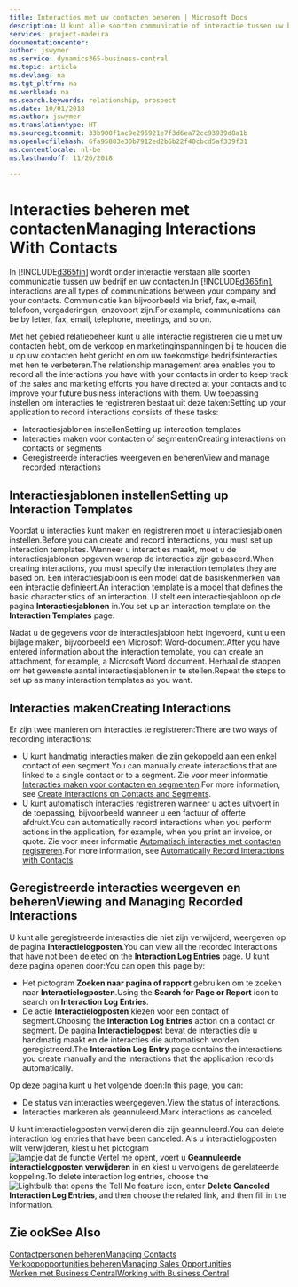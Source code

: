 ```yaml
---
title: Interacties met uw contacten beheren | Microsoft Docs
description: U kunt alle soorten communicatie of interactie tussen uw bedrijf en uw contacten beheren. Bijvoorbeeld brieven, telefoongesprekken, vergaderingen, enzovoort.
services: project-madeira
documentationcenter: 
author: jswymer
ms.service: dynamics365-business-central
ms.topic: article
ms.devlang: na
ms.tgt_pltfrm: na
ms.workload: na
ms.search.keywords: relationship, prospect
ms.date: 10/01/2018
ms.author: jswymer
ms.translationtype: HT
ms.sourcegitcommit: 33b900f1ac9e295921e7f3d6ea72cc93939d8a1b
ms.openlocfilehash: 6fa95883e30b7912ed2b6b22f40cbcd5af339f31
ms.contentlocale: nl-be
ms.lasthandoff: 11/26/2018

---
```

# <a name="managing-interactions-with-contacts"></a><span data-ttu-id="08423-103">Interacties beheren met contacten</span><span class="sxs-lookup"><span data-stu-id="08423-103">Managing Interactions With Contacts</span></span>
<span data-ttu-id="08423-104">In [!INCLUDE[d365fin](includes/d365fin_md.md)] wordt onder interactie verstaan alle soorten communicatie tussen uw bedrijf en uw contacten.</span><span class="sxs-lookup"><span data-stu-id="08423-104">In [!INCLUDE[d365fin](includes/d365fin_md.md)], interactions are all types of communications between your company and your contacts.</span></span> <span data-ttu-id="08423-105">Communicatie kan bijvoorbeeld via brief, fax, e-mail, telefoon, vergaderingen, enzovoort zijn.</span><span class="sxs-lookup"><span data-stu-id="08423-105">For example, communications can be by letter, fax, email, telephone, meetings, and so on.</span></span>

<span data-ttu-id="08423-106">Met het gebied relatiebeheer kunt u alle interactie registreren die u met uw contacten hebt, om de verkoop en marketinginspanningen bij te houden die u op uw contacten hebt gericht en om uw toekomstige bedrijfsinteracties met hen te verbeteren.</span><span class="sxs-lookup"><span data-stu-id="08423-106">The relationship management area enables you to record all the interactions you have with your contacts in order to keep track of the sales and marketing efforts you have directed at your contacts and to improve your future business interactions with them.</span></span> <span data-ttu-id="08423-107">Uw toepassing instellen om interacties te registreren bestaat uit deze taken:</span><span class="sxs-lookup"><span data-stu-id="08423-107">Setting up your application to record interactions consists of these tasks:</span></span>

* <span data-ttu-id="08423-108">Interactiesjablonen instellen</span><span class="sxs-lookup"><span data-stu-id="08423-108">Setting up interaction templates</span></span>  
* <span data-ttu-id="08423-109">Interacties maken voor contacten of segmenten</span><span class="sxs-lookup"><span data-stu-id="08423-109">Creating interactions on contacts or segments</span></span>  
* <span data-ttu-id="08423-110">Geregistreerde interacties weergeven en beheren</span><span class="sxs-lookup"><span data-stu-id="08423-110">View and manage recorded interactions</span></span>  

##  <a name="setting-up-interaction-templates"></a><span data-ttu-id="08423-111">Interactiesjablonen instellen</span><span class="sxs-lookup"><span data-stu-id="08423-111">Setting up Interaction Templates</span></span>
<span data-ttu-id="08423-112">Voordat u interacties kunt maken en registreren moet u interactiesjablonen instellen.</span><span class="sxs-lookup"><span data-stu-id="08423-112">Before you can create and record interactions, you must set up interaction templates.</span></span> <span data-ttu-id="08423-113">Wanneer u interacties maakt, moet u de interactiesjablonen opgeven waarop de interacties zijn gebaseerd.</span><span class="sxs-lookup"><span data-stu-id="08423-113">When creating interactions, you must specify the interaction templates they are based on.</span></span> <span data-ttu-id="08423-114">Een interactiesjabloon is een model dat de basiskenmerken van een interactie definieert.</span><span class="sxs-lookup"><span data-stu-id="08423-114">An interaction template is a model that defines the basic characteristics of an interaction.</span></span>
<span data-ttu-id="08423-115">U stelt een interactiesjabloon op de pagina **Interactiesjablonen** in.</span><span class="sxs-lookup"><span data-stu-id="08423-115">You set up an interaction template on the **Interaction Templates** page.</span></span>

<span data-ttu-id="08423-116">Nadat u de gegevens voor de interactiesjabloon hebt ingevoerd, kunt u een bijlage maken, bijvoorbeeld een Microsoft Word-document.</span><span class="sxs-lookup"><span data-stu-id="08423-116">After you have entered information about the interaction template, you can create an attachment, for example, a Microsoft Word document.</span></span> <span data-ttu-id="08423-117">Herhaal de stappen om het gewenste aantal interactiesjablonen in te stellen.</span><span class="sxs-lookup"><span data-stu-id="08423-117">Repeat the steps to set up as many interaction templates as you want.</span></span>  

## <a name="creating-interactions"></a><span data-ttu-id="08423-118">Interacties maken</span><span class="sxs-lookup"><span data-stu-id="08423-118">Creating Interactions</span></span>
<span data-ttu-id="08423-119">Er zijn twee manieren om interacties te registreren:</span><span class="sxs-lookup"><span data-stu-id="08423-119">There are two ways of recording interactions:</span></span>

* <span data-ttu-id="08423-120">U kunt handmatig  interacties maken die zijn gekoppeld aan een enkel contact of een segment.</span><span class="sxs-lookup"><span data-stu-id="08423-120">You can manually create interactions that are linked to a single contact or to a segment.</span></span> <span data-ttu-id="08423-121">Zie voor meer informatie [Interacties maken voor contacten en segmenten](marketing-how-create-interactions.md).</span><span class="sxs-lookup"><span data-stu-id="08423-121">For more information, see [Create Interactions on Contacts and Segments](marketing-how-create-interactions.md).</span></span>  
* <span data-ttu-id="08423-122">U kunt automatisch interacties registreren wanneer u acties uitvoert in de toepassing, bijvoorbeeld wanneer u een factuur of offerte afdrukt.</span><span class="sxs-lookup"><span data-stu-id="08423-122">You can automatically record interactions when you perform actions in the application, for example, when you print an invoice, or quote.</span></span> <span data-ttu-id="08423-123">Zie voor meer informatie [Automatisch interacties met contacten registreren](marketing-auto-record-interactions.md).</span><span class="sxs-lookup"><span data-stu-id="08423-123">For more information, see [Automatically Record Interactions with Contacts](marketing-auto-record-interactions.md).</span></span>

## <a name="viewing-and-managing-recorded-interactions"></a><span data-ttu-id="08423-124">Geregistreerde interacties weergeven en beheren</span><span class="sxs-lookup"><span data-stu-id="08423-124">Viewing and Managing Recorded Interactions</span></span>
<span data-ttu-id="08423-125">U kunt alle geregistreerde interacties die niet zijn verwijderd, weergeven op de pagina **Interactielogposten**.</span><span class="sxs-lookup"><span data-stu-id="08423-125">You can view all the recorded interactions that have not been deleted on the **Interaction Log Entries** page.</span></span> <span data-ttu-id="08423-126">U kunt deze pagina openen door:</span><span class="sxs-lookup"><span data-stu-id="08423-126">You can open this page by:</span></span>

* <span data-ttu-id="08423-127">Het pictogram **Zoeken naar pagina of rapport** gebruiken om te zoeken naar **Interactielogposten**.</span><span class="sxs-lookup"><span data-stu-id="08423-127">Using the **Search for Page or Report** icon to search on **Interaction Log Entries**.</span></span>
* <span data-ttu-id="08423-128">De actie **Interactielogposten** kiezen voor een contact of segment.</span><span class="sxs-lookup"><span data-stu-id="08423-128">Choosing the **Interaction Log Entries** action on a contact or segment.</span></span>
  <span data-ttu-id="08423-129">De pagina **Interactielogpost** bevat de interacties die u handmatig maakt en de interacties die automatisch worden geregistreerd.</span><span class="sxs-lookup"><span data-stu-id="08423-129">The **Interaction Log Entry** page contains the interactions you create manually and the interactions that the application records automatically.</span></span>

<span data-ttu-id="08423-130">Op deze pagina kunt u het volgende doen:</span><span class="sxs-lookup"><span data-stu-id="08423-130">In this page, you can:</span></span>

* <span data-ttu-id="08423-131">De status van interacties weergegeven.</span><span class="sxs-lookup"><span data-stu-id="08423-131">View the status of interactions.</span></span>
* <span data-ttu-id="08423-132">Interacties markeren als geannuleerd.</span><span class="sxs-lookup"><span data-stu-id="08423-132">Mark interactions as canceled.</span></span>

<span data-ttu-id="08423-133">U kunt interactielogposten verwijderen die zijn geannuleerd.</span><span class="sxs-lookup"><span data-stu-id="08423-133">You can delete interaction log entries that have been canceled.</span></span> <span data-ttu-id="08423-134">Als u interactielogposten wilt verwijderen, kiest u het pictogram ![lampje dat de functie Vertel me opent](media/ui-search/search_small.png "Vertel me wat u wilt doen"), voert u **Geannuleerde interactielogposten verwijderen** in en kiest u vervolgens de gerelateerde koppeling.</span><span class="sxs-lookup"><span data-stu-id="08423-134">To delete interaction log entries, choose the ![Lightbulb that opens the Tell Me feature](media/ui-search/search_small.png "Tell me what you want to do") icon, enter **Delete Canceled Interaction Log Entries**, and then choose the related link, and then fill in the information.</span></span>

## <a name="see-also"></a><span data-ttu-id="08423-135">Zie ook</span><span class="sxs-lookup"><span data-stu-id="08423-135">See Also</span></span>
[<span data-ttu-id="08423-136">Contactpersonen beheren</span><span class="sxs-lookup"><span data-stu-id="08423-136">Managing Contacts</span></span>](marketing-contacts.md)  
[<span data-ttu-id="08423-137">Verkoopopportunities beheren</span><span class="sxs-lookup"><span data-stu-id="08423-137">Managing Sales Opportunities</span></span>](marketing-manage-sales-opportunities.md)  
[<span data-ttu-id="08423-138">Werken met Business Central</span><span class="sxs-lookup"><span data-stu-id="08423-138">Working with Business Central</span></span>](ui-work-product.md)  

